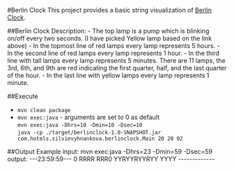 #Berlin Clock
This project provides a basic string visualization of [Berlin Clock](http://www.3quarks.com/en/BerlinClock/).  

##Berlin Clock Description: 
    - The top lamp is a pump which is blinking on/off every two seconds. 
      (I have picked Yellow lamp based on the link above)
    - In the topmost line of red lamps every lamp represents 5 hours.
    - In the second line of red lamps every lamp represents 1 hour. 
    - In the third line with tall lamps every lamp represents 5 minutes. 
      There are 11 lamps, the 3rd, 6th, and 9th are red indicating the first quarter, half, and the last quarter of the hour.
    - In the last line with yellow lamps every lamp represents 1 minute.
    
##Execute 
- `mvn clean package`  
- `mvn exec:java` - arguments are set to 0 as default  
  `mvn exec:java -Dhrs=10 -Dmin=10 -Dsec=10`  
  `java -cp ./target/berlinclock-1.0-SNAPSHOT.jar com.hotels.silvievyhnankova.berlinclock.Main 20 20 02` 
        
##Output Example
    input: mvn exec:java -Dhrs=23 -Dmin=59 -Dsec=59
    output: ---23:59:59---
            0
            RRRR
            RRR0
            YYRYYRYYRYY
            YYYY
            -------------



